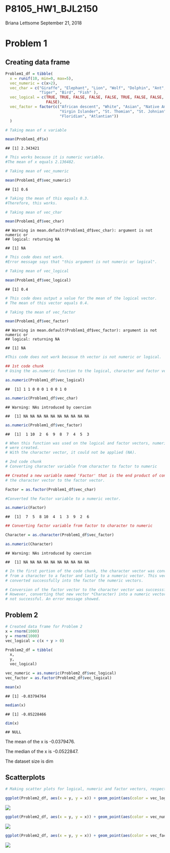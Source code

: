 P8105\_HW1\_BJL2150
================
Briana Lettsome
September 21, 2018

Problem 1
=========

Creating data frame
-------------------

``` r
Problem1_df = tibble(
  x = runif(10, min=0, max=5), 
  vec_numeric = c(x>2),
  vec_char = c("Giraffe", "Elephant", "Lion", "Wolf", "Dolphin", "Ant", "Dog", 
               "Tiger", "Bird", "Fish" ),
  vec_logical = c(TRUE, TRUE, FALSE, FALSE, FALSE, TRUE, FALSE, FALSE, TRUE, 
                  FALSE),
  vec_factor = factor(c("African descent", "White", "Asian", "Native American", 
                        "Virgin Islander", "St. Thomian", "St. Johnian", "Crucian", 
                        "Floridian", "Atlantian"))
  )
```

``` r
# Taking mean of x variable

mean(Problem1_df$x)
```

    ## [1] 2.343421

``` r
# This works because it is numeric variable. 
#The mean of x equals 2.136482.
```

``` r
# Taking mean of vec_numeric

mean(Problem1_df$vec_numeric)
```

    ## [1] 0.6

``` r
# Taking the mean of this equals 0.3. 
#Therefore, this works.
```

``` r
# Taking mean of vec_char

mean(Problem1_df$vec_char)
```

    ## Warning in mean.default(Problem1_df$vec_char): argument is not numeric or
    ## logical: returning NA

    ## [1] NA

``` r
# This code does not work. 
#Error message says that "this argument is not numeric or logical".
```

``` r
# Taking mean of vec_logical

mean(Problem1_df$vec_logical)
```

    ## [1] 0.4

``` r
# This code does output a value for the mean of the logical vector.
# The mean of this vector equals 0.4.
```

``` r
# Taking the mean of vec_factor

mean(Problem1_df$vec_factor)
```

    ## Warning in mean.default(Problem1_df$vec_factor): argument is not numeric or
    ## logical: returning NA

    ## [1] NA

``` r
#This code does not work becasue th vector is not numeric or logical.
```

``` r
## 1st code chunk
# Using the as.numeric function to the logical, character and factor vectors.

as.numeric(Problem1_df$vec_logical)
```

    ##  [1] 1 1 0 0 0 1 0 0 1 0

``` r
as.numeric(Problem1_df$vec_char)
```

    ## Warning: NAs introduced by coercion

    ##  [1] NA NA NA NA NA NA NA NA NA NA

``` r
as.numeric(Problem1_df$vec_factor)
```

    ##  [1]  1 10  2  6  9  8  7  4  5  3

``` r
# When this function was used on the logical and factor vectors, numeric values
# were created.
# With the character vector, it could not be applied (NA).
```

``` r
# 2nd code chunk
# Converting character variable from character to factor to numeric

## Created a new variable named 'Factor' that is the end product of converting
# the character vector to the factor vector.

Factor = as.factor(Problem1_df$vec_char)

#Converted the Factor variable to a numeric vector.

as.numeric(Factor)
```

    ##  [1]  7  5  8 10  4  1  3  9  2  6

``` r
## Converting factor variable from factor to character to numeric

Character = as.character(Problem1_df$vec_factor)

as.numeric(Character)
```

    ## Warning: NAs introduced by coercion

    ##  [1] NA NA NA NA NA NA NA NA NA NA

``` r
# In the first portion of the code chunk, the character vector was converted
# from a character to a factor and lastly to a numeric vector. This vector was
# converted successfully into the factor the numeric vectors. 

# Conversion of the factor vector to the character vector was successsful. 
# However, converting that new vector *Character) into a numeric vector was
# not successful. An error message showed.
```

Problem 2
---------

``` r
# Created data frame for Problem 2
x = rnorm(1000)
y = rnorm(1000)
vec_logical = c(x + y > 0)

Problem2_df = tibble(
  x,
  y,
  vec_logical)

vec_numeric = as.numeric(Problem2_df$vec_logical)
vec_factor = as.factor(Problem2_df$vec_logical)

mean(x)
```

    ## [1] -0.03794764

``` r
median(x)
```

    ## [1] -0.05228466

``` r
dim(x)
```

    ## NULL

The mean of the x is -0.0379476.

The median of the x is -0.0522847.

The dataset size is dim

Scatterplots
------------

``` r
# Making scatter plots for logical, numeric and factor vectors, respectively.

ggplot(Problem2_df, aes(x = y, y = x)) + geom_point(aes(color = vec_logical))
```

![](P8105_HW1_BJL2150_files/figure-markdown_github/unnamed-chunk-10-1.png)

``` r
ggplot(Problem2_df, aes(x = y, y = x)) + geom_point(aes(color = vec_numeric))
```

![](P8105_HW1_BJL2150_files/figure-markdown_github/unnamed-chunk-10-2.png)

``` r
ggplot(Problem2_df, aes(x = y, y = x)) + geom_point(aes(color = vec_factor))
```

![](P8105_HW1_BJL2150_files/figure-markdown_github/unnamed-chunk-10-3.png)
